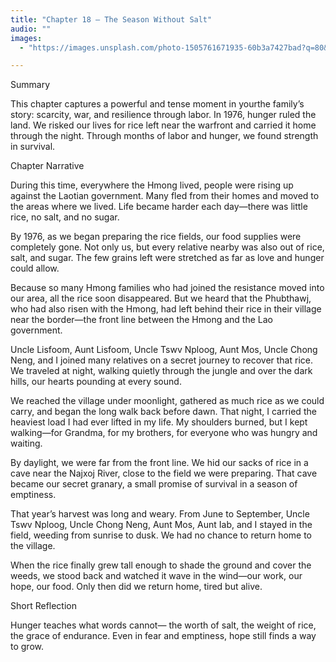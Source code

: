 ```yaml
---
title: "Chapter 18 — The Season Without Salt"
audio: ""
images:
  - "https://images.unsplash.com/photo-1505761671935-60b3a7427bad?q=80&w=1600&auto=format&fit=crop"

---
```

Summary

This chapter captures a powerful and tense moment in yourthe family’s story: scarcity, war, and resilience through labor. In 1976, hunger ruled the land. We risked our lives for rice left near the warfront and carried it home through the night. Through months of labor and hunger, we found strength in survival.

Chapter Narrative

During this time, everywhere the Hmong lived, people were rising up against the Laotian government. Many fled from their homes and moved to the areas where we lived. Life became harder each day—there was little rice, no salt, and no sugar.

By 1976, as we began preparing the rice fields, our food supplies were completely gone. Not only us, but every relative nearby was also out of rice, salt, and sugar. The few grains left were stretched as far as love and hunger could allow.

Because so many Hmong families who had joined the resistance moved into our area, all the rice soon disappeared. But we heard that the Phubthawj, who had also risen with the Hmong, had left behind their rice in their village near the border—the front line between the Hmong and the Lao government.

Uncle Lisfoom, Aunt Lisfoom, Uncle Tswv Nploog, Aunt Mos, Uncle Chong Neng, and I joined many relatives on a secret journey to recover that rice. We traveled at night, walking quietly through the jungle and over the dark hills, our hearts pounding at every sound.

We reached the village under moonlight, gathered as much rice as we could carry, and began the long walk back before dawn. That night, I carried the heaviest load I had ever lifted in my life. My shoulders burned, but I kept walking—for Grandma, for my brothers, for everyone who was hungry and waiting.

By daylight, we were far from the front line. We hid our sacks of rice in a cave near the Najxoj River, close to the field we were preparing. That cave became our secret granary, a small promise of survival in a season of emptiness.

That year’s harvest was long and weary. From June to September, Uncle Tswv Nploog, Uncle Chong Neng, Aunt Mos, Aunt Iab, and I stayed in the field, weeding from sunrise to dusk. We had no chance to return home to the village.

When the rice finally grew tall enough to shade the ground and cover the weeds, we stood back and watched it wave in the wind—our work, our hope, our food. Only then did we return home, tired but alive.

Short Reflection

Hunger teaches what words cannot—
the worth of salt, the weight of rice, the grace of endurance. Even in fear and emptiness, hope still finds a way to grow.